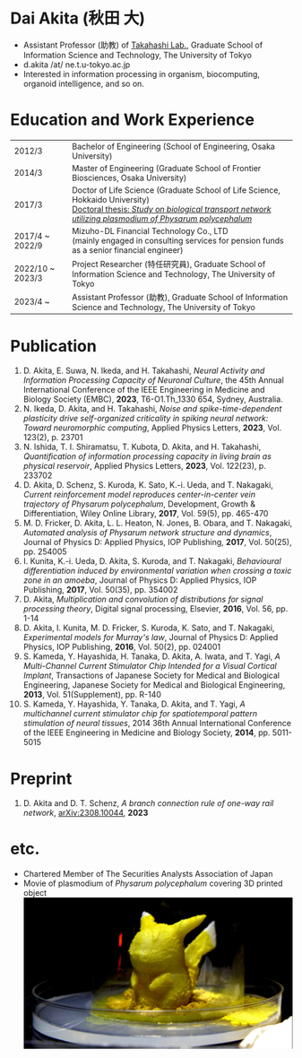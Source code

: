 # Dai Akita (秋田 大)

- Assistant Professor (助教) of [Takahashi Lab.](http://www.ne.t.u-tokyo.ac.jp/index.html), Graduate School of Information Science and Technology, The University of Tokyo
- d.akita /at/ ne.t.u-tokyo.ac.jp
- Interested in information processing in organism, biocomputing, organoid intelligence, and so on.


# Education and Work Experience

|                  |                                                                                                                                     | 
| ---------------- | ----------------------------------------------------------------------------------------------------------------------------------- | 
| 2012/3           | Bachelor of Engineering (School of Engineering, Osaka University)                                                                   | 
| 2014/3           | Master of Engineering (Graduate School of Frontier Biosciences, Osaka University)                                                   | 
| 2017/3           | Doctor of Life Science (Graduate School of Life Science, Hokkaido University)<br>[Doctoral thesis: _Study on biological transport network utilizing plasmodium of Physarum polycephalum_](https://eprints.lib.hokudai.ac.jp/dspace/handle/2115/65418)                                                       | 
| 2017/4 ~ 2022/9  | Mizuho-DL Financial Technology Co., LTD<br>(mainly engaged in consulting services for pension funds as a senior financial engineer) | 
| 2022/10 ~ 2023/3 | Project Researcher (特任研究員), Graduate School of Information Science and Technology, The University of Tokyo                                  | 
| 2023/4 ~         | Assistant Professor (助教), Graduate School of Information Science and Technology, The University of Tokyo                                  | 


# Publication

1. D. Akita, E. Suwa, N. Ikeda, and H. Takahashi, _Neural Activity and Information Processing Capacity of Neuronal Culture_, the 45th Annual International Conference of the IEEE Engineering in Medicine and Biology Society (EMBC), **2023**, T6-O1.Th_1330 654, Sydney, Australia.
1. N. Ikeda, D. Akita, and H. Takahashi, _Noise and spike-time-dependent plasticity drive self-organized criticality in spiking neural network: Toward neuromorphic computing_, Applied Physics Letters, **2023**, Vol. 123(2), p. 23701
1. N. Ishida, T. I. Shiramatsu, T. Kubota, D. Akita, and H. Takahashi, _Quantification of information processing capacity in living brain as physical reservoir_, Applied Physics Letters, **2023**, Vol. 122(23), p. 233702
1. D. Akita, D. Schenz, S. Kuroda, K. Sato, K.-i. Ueda, and T. Nakagaki, _Current reinforcement model reproduces center-in-center vein trajectory of Physarum polycephalum_, Development, Growth & Differentiation, Wiley Online Library, **2017**, Vol. 59(5), pp. 465-470
1. M. D. Fricker, D. Akita, L. L. Heaton, N. Jones, B. Obara, and T. Nakagaki,  _Automated analysis of Physarum network structure and dynamics_, Journal of Physics D: Applied Physics, IOP Publishing, **2017**, Vol. 50(25), pp. 254005
1. I. Kunita, K.-i. Ueda, D. Akita, S. Kuroda, and T. Nakagaki,  _Behavioural differentiation induced by environmental variation when crossing a toxic zone in an amoeba_, Journal of Physics D: Applied Physics, IOP Publishing, **2017**, Vol. 50(35), pp. 354002
1. D. Akita,  _Multiplication and convolution of distributions for signal processing theory_, Digital signal processing, Elsevier, **2016**, Vol. 56, pp. 1-14
1. D. Akita, I. Kunita, M. D. Fricker, S. Kuroda, K. Sato, and T. Nakagaki,  _Experimental models for Murray's law_, Journal of Physics D: Applied Physics, IOP Publishing, **2016**, Vol. 50(2), pp. 024001
1. S. Kameda, Y. Hayashida, H. Tanaka, D. Akita, A. Iwata, and T. Yagi,  _A Multi-Channel Current Stimulator Chip Intended for a Visual Cortical Implant_, Transactions of Japanese Society for Medical and Biological Engineering, Japanese Society for Medical and Biological Engineering, **2013**, Vol. 51(Supplement), pp. R-140
1. S. Kameda, Y. Hayashida, Y. Tanaka, D. Akita, and T. Yagi,  _A multichannel current stimulator chip for spatiotemporal pattern stimulation of neural tissues_, 2014 36th Annual International Conference of the IEEE Engineering in Medicine and Biology Society, **2014**, pp. 5011-5015

# Preprint

1. D. Akita and D. T. Schenz, _A branch connection rule of one-way rail network_, [arXiv:2308.10044](https://arxiv.org/abs/2308.10044), **2023**

# etc.

- Chartered Member of The Securities Analysts Association of Japan
- Movie of plasmodium of _Physarum polycephalum_ covering 3D printed object<br>[![pika_thumbnail](pika_thumbnail.png)](pikam.mp4)
